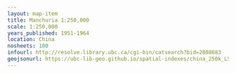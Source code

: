 ```yaml
---
layout: map-item 
title: Manchuria 1:250,000
scale: 1:250,000
years_published: 1951-1964
location: China
nosheets: 100
infourl: http://resolve.library.ubc.ca/cgi-bin/catsearch?bid=2808683
geojsonurl: https://ubc-lib-geo.github.io/spatial-indexes/china_250k_L542.geojson
---
```

